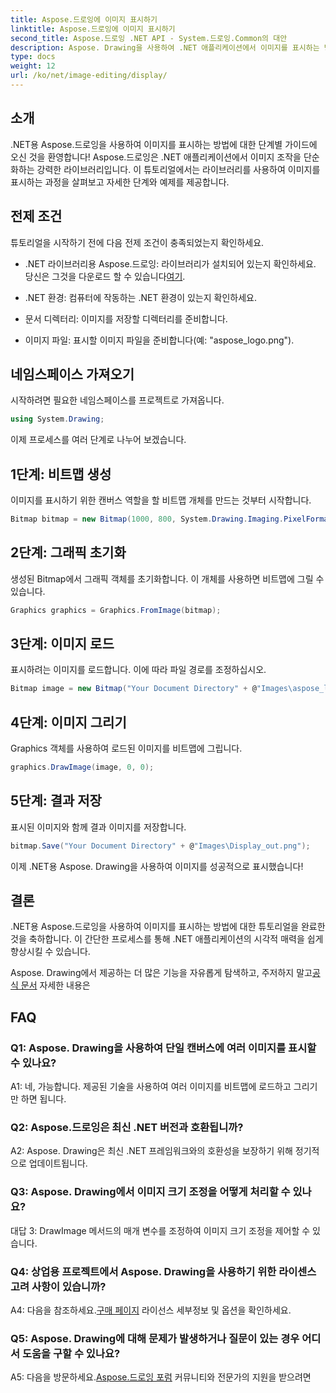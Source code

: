 ```yaml
---
title: Aspose.드로잉에 이미지 표시하기
linktitle: Aspose.드로잉에 이미지 표시하기
second_title: Aspose.드로잉 .NET API - System.드로잉.Common의 대안
description: Aspose. Drawing을 사용하여 .NET 애플리케이션에서 이미지를 표시하는 방법을 알아보세요. 쉬운 단계를 알아보려면 튜토리얼을 따라하고 시각적 콘텐츠를 향상하세요.
type: docs
weight: 12
url: /ko/net/image-editing/display/
---
```

## 소개

.NET용 Aspose.드로잉을 사용하여 이미지를 표시하는 방법에 대한 단계별 가이드에 오신 것을 환영합니다! Aspose.드로잉은 .NET 애플리케이션에서 이미지 조작을 단순화하는 강력한 라이브러리입니다. 이 튜토리얼에서는 라이브러리를 사용하여 이미지를 표시하는 과정을 살펴보고 자세한 단계와 예제를 제공합니다.

## 전제 조건

튜토리얼을 시작하기 전에 다음 전제 조건이 충족되었는지 확인하세요.

-  .NET 라이브러리용 Aspose.드로잉: 라이브러리가 설치되어 있는지 확인하세요. 당신은 그것을 다운로드 할 수 있습니다[여기](https://releases.aspose.com/drawing/net/).

- .NET 환경: 컴퓨터에 작동하는 .NET 환경이 있는지 확인하세요.

- 문서 디렉터리: 이미지를 저장할 디렉터리를 준비합니다.

- 이미지 파일: 표시할 이미지 파일을 준비합니다(예: "aspose_logo.png").

## 네임스페이스 가져오기

시작하려면 필요한 네임스페이스를 프로젝트로 가져옵니다.

```csharp
using System.Drawing;
```

이제 프로세스를 여러 단계로 나누어 보겠습니다.

## 1단계: 비트맵 생성

이미지를 표시하기 위한 캔버스 역할을 할 비트맵 개체를 만드는 것부터 시작합니다.

```csharp
Bitmap bitmap = new Bitmap(1000, 800, System.Drawing.Imaging.PixelFormat.Format32bppPArgb);
```

## 2단계: 그래픽 초기화

생성된 Bitmap에서 그래픽 객체를 초기화합니다. 이 개체를 사용하면 비트맵에 그릴 수 있습니다.

```csharp
Graphics graphics = Graphics.FromImage(bitmap);
```

## 3단계: 이미지 로드

표시하려는 이미지를 로드합니다. 이에 따라 파일 경로를 조정하십시오.

```csharp
Bitmap image = new Bitmap("Your Document Directory" + @"Images\aspose_logo.png");
```

## 4단계: 이미지 그리기

Graphics 객체를 사용하여 로드된 이미지를 비트맵에 그립니다.

```csharp
graphics.DrawImage(image, 0, 0);
```

## 5단계: 결과 저장

표시된 이미지와 함께 결과 이미지를 저장합니다.

```csharp
bitmap.Save("Your Document Directory" + @"Images\Display_out.png");
```

이제 .NET용 Aspose. Drawing을 사용하여 이미지를 성공적으로 표시했습니다!

## 결론

.NET용 Aspose.드로잉을 사용하여 이미지를 표시하는 방법에 대한 튜토리얼을 완료한 것을 축하합니다. 이 간단한 프로세스를 통해 .NET 애플리케이션의 시각적 매력을 쉽게 향상시킬 수 있습니다.

Aspose. Drawing에서 제공하는 더 많은 기능을 자유롭게 탐색하고, 주저하지 말고[공식 문서](https://reference.aspose.com/drawing/net/) 자세한 내용은

## FAQ

### Q1: Aspose. Drawing을 사용하여 단일 캔버스에 여러 이미지를 표시할 수 있나요?

A1: 네, 가능합니다. 제공된 기술을 사용하여 여러 이미지를 비트맵에 로드하고 그리기만 하면 됩니다.

### Q2: Aspose.드로잉은 최신 .NET 버전과 호환됩니까?

A2: Aspose. Drawing은 최신 .NET 프레임워크와의 호환성을 보장하기 위해 정기적으로 업데이트됩니다.

### Q3: Aspose. Drawing에서 이미지 크기 조정을 어떻게 처리할 수 있나요?

대답 3: DrawImage 메서드의 매개 변수를 조정하여 이미지 크기 조정을 제어할 수 있습니다.

### Q4: 상업용 프로젝트에서 Aspose. Drawing을 사용하기 위한 라이센스 고려 사항이 있습니까?

A4: 다음을 참조하세요.[구매 페이지](https://purchase.aspose.com/buy) 라이선스 세부정보 및 옵션을 확인하세요.

### Q5: Aspose. Drawing에 대해 문제가 발생하거나 질문이 있는 경우 어디서 도움을 구할 수 있나요?

 A5: 다음을 방문하세요.[Aspose.드로잉 포럼](https://forum.aspose.com/c/diagram/17) 커뮤니티와 전문가의 지원을 받으려면